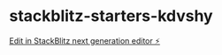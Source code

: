 # stackblitz-starters-kdvshy

[Edit in StackBlitz next generation editor ⚡️](https://stackblitz.com/~/github.com/mohamad-ali-asnawi-93/stackblitz-starters-kdvshy)